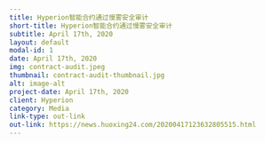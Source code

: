 ```yaml
---
title: Hyperion智能合约通过慢雾安全审计
short-title: Hyperion智能合约通过慢雾安全审计
subtitle: April 17th, 2020
layout: default
modal-id: 1
date: April 17th, 2020
img: contract-audit.jpeg
thumbnail: contract-audit-thumbnail.jpg
alt: image-alt
project-date: April 17th, 2020
client: Hyperion
category: Media
link-type: out-link
out-link: https://news.huoxing24.com/20200417123632805515.html
---
```


